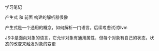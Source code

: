 学习笔记

产生式 和 前面 构建的解析器很像

产生式是一个通用的概念，如何解析一门语言。后续考虑试试llvm

JS中是面向对象的语言，它允许对象有通用属性，但每个对象有自己的状态，状态的改变来触发对象的变更